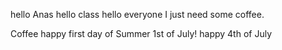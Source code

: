 hello Anas
hello class
hello everyone
I just need some coffee.

Coffee 
happy first day of Summer
1st of July!
happy 4th of July

